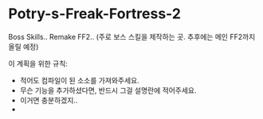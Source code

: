 # Potry-s-Freak-Fortress-2
Boss Skills.. Remake FF2.. (주로 보스 스킬을 제작하는 곳. 추후에는 메인 FF2까지 올릴 예정)


이 계획을 위한 규칙:

- 적어도 컴파일이 된 소소를 가져와주세요.
- 무슨 기능을 추가하셨다면, 반드시 그걸 설명란에 적어주세요.
- 이거면 충분하겠지..
- 
